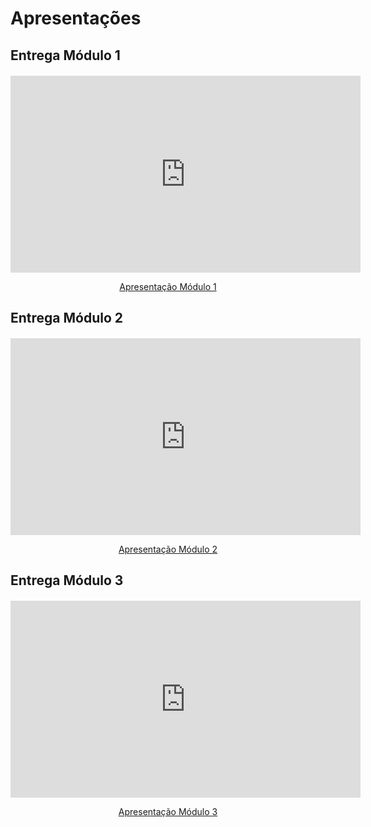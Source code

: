 # Apresentações

## Entrega Módulo 1

<div style="text-align: center; margin: 20px 0;">
  <iframe width="560" height="315" src="https://www.youtube.com/embed/a7Gq16dQrgY" title="Apresentação Módulo 1" frameborder="0" allow="accelerometer; autoplay; clipboard-write; encrypted-media; gyroscope; picture-in-picture" allowfullscreen></iframe>
  <p>
    <a href="https://www.youtube.com/watch?v=a7Gq16dQrgY" style="margin-top: 10px;">Apresentação Módulo 1</a>
  </p>
</div>

## Entrega Módulo 2

<div style="text-align: center; margin: 20px 0;">
  <iframe width="560" height="315" src="https://www.youtube.com/embed/I-YHoyzLO1U?si=bPYO7DpBUhqDP1BM" title="YouTube video player" frameborder="0" allow="accelerometer; autoplay; clipboard-write; encrypted-media; gyroscope; picture-in-picture; web-share" referrerpolicy="strict-origin-when-cross-origin" allowfullscreen></iframe>
  <p>
    <a href="https://www.youtube.com/watch?v=I-YHoyzLO1U" style="margin-top: 10px;">Apresentação Módulo 2</a>
  </p>
</div>

## Entrega Módulo 3

<div style="text-align: center; margin: 20px 0;">
  <iframe width="560" height="315" src="https://www.youtube.com/embed/a7Gq16dQrgY" title="Apresentação Módulo 3" frameborder="0" allow="accelerometer; autoplay; clipboard-write; encrypted-media; gyroscope; picture-in-picture" allowfullscreen></iframe>
  <p>
    <a href="https://youtu.be/A-Yp4WM3u9A" style="margin-top: 10px;">Apresentação Módulo 3</a>
  </p>
</div>
